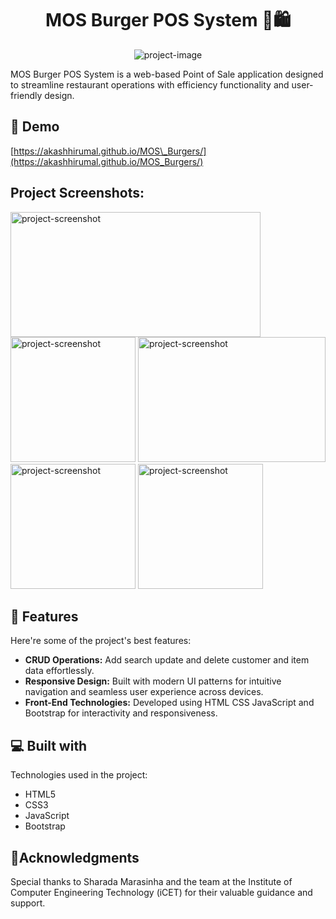 <h1 align="center" id="title">MOS Burger POS System 🍔🛍️</h1>

<p align="center"><img src="https://socialify.git.ci/AkashHirumal/MOS_Burgers/image?language=1&amp;logo=https%3A%2F%2Fi.postimg.cc%2Fgk5snBMk%2FMOS-BURGER.png&amp;name=1&amp;owner=1&amp;stargazers=1&amp;theme=Dark" alt="project-image"></p>

<p id="description">MOS Burger POS System is a web-based Point of Sale application designed to streamline restaurant operations with efficiency functionality and user-friendly design.</p>

<h2>🚀 Demo</h2>

[https://akashhirumal.github.io/MOS\_Burgers/](https://akashhirumal.github.io/MOS_Burgers/)

<h2>Project Screenshots:</h2>

<img src="https://i.postimg.cc/Y2PY3LQd/Screenshot-182.png" alt="project-screenshot" width="400" height="200/">

<img src="https://i.postimg.cc/rpqrm1Lw/Screenshot-183.png" alt="project-screenshot" width="200" height="200/">

<img src="https://i.postimg.cc/2SRvppcv/Screenshot-184.png" alt="project-screenshot" width="300" height="200/">

<img src="https://i.postimg.cc/dV2CwWpf/Screenshot-186.png" alt="project-screenshot" width="200" height="200/">

<img src="https://i.postimg.cc/nLTQQXHY/Screenshot-188.png" alt="project-screenshot" width="200" height="200/">


  
<h2>🧐 Features</h2>

Here're some of the project's best features:

*   <b>CRUD Operations:</b> Add search update and delete customer and item data effortlessly.
*   <b>Responsive Design:</b> Built with modern UI patterns for intuitive navigation and seamless user experience across devices.
*   <b>Front-End Technologies:</b> Developed using HTML CSS JavaScript and Bootstrap for interactivity and responsiveness.

  
  
<h2>💻 Built with</h2>

Technologies used in the project:

*   HTML5
*   CSS3
*   JavaScript
*   Bootstrap

<h2>💖Acknowledgments</h2>

Special thanks to Sharada Marasinha and the team at the Institute of Computer Engineering Technology (iCET) for their valuable guidance and support.

